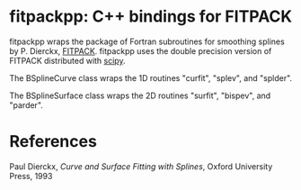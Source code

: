 fitpackpp: C++ bindings for FITPACK
===

fitpackpp wraps the package of Fortran subroutines for smoothing splines by P. Dierckx, [FITPACK](www.netlib.org/dierckx). fitpackpp uses the double precision version of FITPACK distributed with [scipy](www.scipy.org).

The BSplineCurve class wraps the 1D routines "curfit", "splev", and "splder".

The BSplineSurface class wraps the 2D routines "surfit", "bispev", and "parder".

References
===

Paul Dierckx, *Curve and Surface Fitting with Splines*, Oxford University Press, 1993
